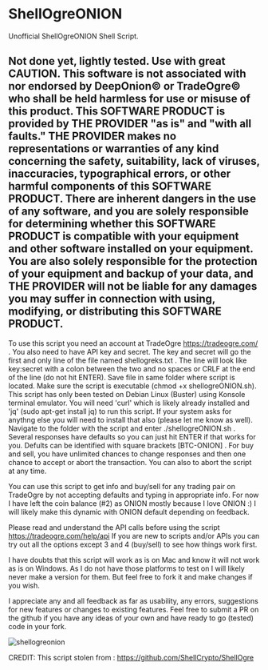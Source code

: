 # ShellOgreONION
Unofficial ShellOgreONION Shell Script.

Not done yet, lightly tested. Use with great CAUTION.
This software is not associated with nor endorsed by DeepOnion© or TradeOgre© who shall be held harmless for use or misuse of this product.
This SOFTWARE PRODUCT is provided by THE PROVIDER "as is" and "with all faults." THE PROVIDER makes no representations or warranties of any kind 
concerning the safety, suitability, lack of viruses, inaccuracies, typographical errors, or other harmful components of this SOFTWARE PRODUCT. 
There are inherent dangers in the use of any software, and you are solely responsible for determining whether this SOFTWARE PRODUCT is compatible 
with your equipment and other software installed on your equipment. You are also solely responsible for the protection of your equipment and backup 
of your data, and THE PROVIDER will not be liable for any damages you may suffer in connection with using, modifying, or distributing this SOFTWARE PRODUCT.
----------------------------------------------------------------------------------------------------------------------------------------------------
To use this script you need an account at TradeOgre https://tradeogre.com/ . You also need to have API key and secret. The key and secret will go the
first and only line of the file named shellogreks.txt . The line will look like key:secret  with a colon between the two and no spaces or CRLF at the 
end of the line (do not hit ENTER). Save file in same folder where script is located. Make sure the script is executable (chmod +x shellogreONION.sh).
This script has only been tested on Debian Linux (Buster) using Konsole terminal emulator. You will need 'curl' which is likely already installed and 
'jq' (sudo apt-get install jq) to run this script. If your system asks for anythng else you will need to install that also (please let me know as well).
Navigate to the folder with the script and enter ./shellogreONION.sh . Several responses have defaults so you can just hit ENTER if that works for you.
Defults can be identified with square brackets [BTC-ONION] . For buy and sell, you have unlimited chances to change responses and then one chance to 
accept or abort the transaction. You can also <CTRL-C> to abort the script at any time. 

You can use this script to get info and buy/sell for any trading pair on TradeOgre by not accepting defaults and typing in appropriate info. For now I
have left the coin balance (#2) as ONION mostly because I love ONION :) I will likely make this dynamic with ONION default depending on feedback.
  
Please read and understand the API calls before using the script https://tradeogre.com/help/api If you are new to scripts and/or APIs you can try out
all the options except 3 and 4 (buy/sell) to see how things work first. 
  
I have doubts that this script will work as is on Mac and know it will not work as is on Windows. As I do not have those platforms to test on I will
likely never make a version for them. But feel free to fork it and make changes if you wish.
  
I appreciate any and all feedback as far as usability, any errors, suggestions for new features or changes to existing features. Feel free to submit 
a PR on the github if you have any ideas of your own and have ready to go (tested) code in your fork. 

![shellogreonion](https://user-images.githubusercontent.com/36109325/159050236-049a304f-09a0-43d3-8138-f116481e5ee8.jpg)

CREDIT: This script stolen from : https://github.com/ShellCrypto/ShellOgre

